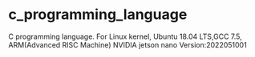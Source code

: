 # c_programming_language
C programming language. For Linux kernel, Ubuntu 18.04 LTS,GCC 7.5, ARM(Advanced RISC Machine)  NVIDIA jetson nano  Version:2022051001
